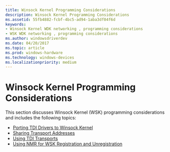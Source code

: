 ```yaml
---
title: Winsock Kernel Programming Considerations
description: Winsock Kernel Programming Considerations
ms.assetid: 55fb4882-fcbf-4bc5-ad94-1aba3df04f6d
keywords:
- Winsock Kernel WDK networking , programming considerations
- WSK WDK networking , programming considerations
ms.author: windowsdriverdev
ms.date: 04/20/2017
ms.topic: article
ms.prod: windows-hardware
ms.technology: windows-devices
ms.localizationpriority: medium
---
```


# Winsock Kernel Programming Considerations


This section discusses Winsock Kernel (WSK) programming considerations and includes the following topics:

-   [Porting TDI Drivers to Winsock Kernel](porting-tdi-drivers-to-winsock-kernel.md)
-   [Sharing Transport Addresses](sharing-transport-addresses.md)
-   [Using TDI Transports](using-tdi-transports.md)
-   [Using NMR for WSK Registration and Unregistration](using-nmr-for-wsk-registration-and-unregistration.md)

 

 





